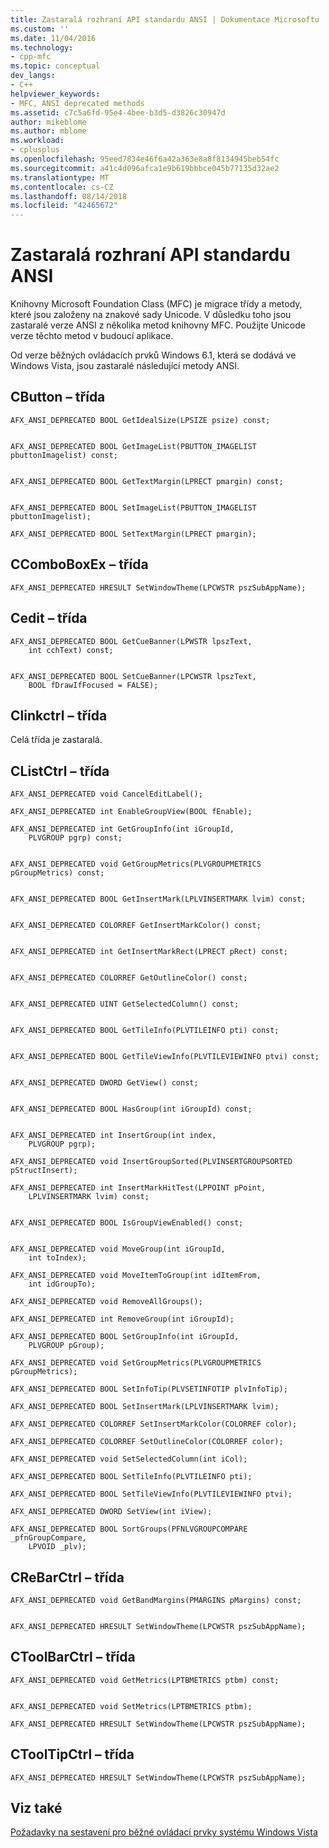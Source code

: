 ```yaml
---
title: Zastaralá rozhraní API standardu ANSI | Dokumentace Microsoftu
ms.custom: ''
ms.date: 11/04/2016
ms.technology:
- cpp-mfc
ms.topic: conceptual
dev_langs:
- C++
helpviewer_keywords:
- MFC, ANSI deprecated methods
ms.assetid: c7c5a6fd-95e4-4bee-b3d5-d3826c30947d
author: mikeblome
ms.author: mblome
ms.workload:
- cplusplus
ms.openlocfilehash: 95eed7834e46f6a42a363e8a8f8134945beb54fc
ms.sourcegitcommit: a41c4d096afca1e9b619bbbce045b77135d32ae2
ms.translationtype: MT
ms.contentlocale: cs-CZ
ms.lasthandoff: 08/14/2018
ms.locfileid: "42465672"
---
```

# <a name="deprecated-ansi-apis"></a>Zastaralá rozhraní API standardu ANSI
Knihovny Microsoft Foundation Class (MFC) je migrace třídy a metody, které jsou založeny na znakové sady Unicode. V důsledku toho jsou zastaralé verze ANSI z několika metod knihovny MFC. Použijte Unicode verze těchto metod v budoucí aplikace.  
  
 Od verze běžných ovládacích prvků Windows 6.1, která se dodává ve Windows Vista, jsou zastaralé následující metody ANSI.  
  
## <a name="cbutton-class"></a>CButton – třída  
  
```  
AFX_ANSI_DEPRECATED BOOL GetIdealSize(LPSIZE psize) const;

 
AFX_ANSI_DEPRECATED BOOL GetImageList(PBUTTON_IMAGELIST pbuttonImagelist) const;

 
AFX_ANSI_DEPRECATED BOOL GetTextMargin(LPRECT pmargin) const;

 
AFX_ANSI_DEPRECATED BOOL SetImageList(PBUTTON_IMAGELIST pbuttonImagelist);

AFX_ANSI_DEPRECATED BOOL SetTextMargin(LPRECT pmargin);
```  
  
## <a name="ccomboboxex-class"></a>CComboBoxEx – třída  
  
```  
AFX_ANSI_DEPRECATED HRESULT SetWindowTheme(LPCWSTR pszSubAppName);
```  
  
## <a name="cedit-class"></a>Cedit – třída  
  
```  
AFX_ANSI_DEPRECATED BOOL GetCueBanner(LPWSTR lpszText,
    int cchText) const;

 
AFX_ANSI_DEPRECATED BOOL SetCueBanner(LPCWSTR lpszText,
    BOOL fDrawIfFocused = FALSE);
```  
  
## <a name="clinkctrl-class"></a>Clinkctrl – třída  
 Celá třída je zastaralá.  
  
## <a name="clistctrl-class"></a>CListCtrl – třída  
  
```  
AFX_ANSI_DEPRECATED void CancelEditLabel();

AFX_ANSI_DEPRECATED int EnableGroupView(BOOL fEnable);

AFX_ANSI_DEPRECATED int GetGroupInfo(int iGroupId,
    PLVGROUP pgrp) const;

 
AFX_ANSI_DEPRECATED void GetGroupMetrics(PLVGROUPMETRICS pGroupMetrics) const;

 
AFX_ANSI_DEPRECATED BOOL GetInsertMark(LPLVINSERTMARK lvim) const;

 
AFX_ANSI_DEPRECATED COLORREF GetInsertMarkColor() const;

 
AFX_ANSI_DEPRECATED int GetInsertMarkRect(LPRECT pRect) const;

 
AFX_ANSI_DEPRECATED COLORREF GetOutlineColor() const;

 
AFX_ANSI_DEPRECATED UINT GetSelectedColumn() const;

 
AFX_ANSI_DEPRECATED BOOL GetTileInfo(PLVTILEINFO pti) const;

 
AFX_ANSI_DEPRECATED BOOL GetTileViewInfo(PLVTILEVIEWINFO ptvi) const;

 
AFX_ANSI_DEPRECATED DWORD GetView() const;

 
AFX_ANSI_DEPRECATED BOOL HasGroup(int iGroupId) const;

 
AFX_ANSI_DEPRECATED int InsertGroup(int index,
    PLVGROUP pgrp);

AFX_ANSI_DEPRECATED void InsertGroupSorted(PLVINSERTGROUPSORTED pStructInsert);

AFX_ANSI_DEPRECATED int InsertMarkHitTest(LPPOINT pPoint,
    LPLVINSERTMARK lvim) const;

 
AFX_ANSI_DEPRECATED BOOL IsGroupViewEnabled() const;

 
AFX_ANSI_DEPRECATED void MoveGroup(int iGroupId,
    int toIndex);

AFX_ANSI_DEPRECATED void MoveItemToGroup(int idItemFrom,
    int idGroupTo);

AFX_ANSI_DEPRECATED void RemoveAllGroups();

AFX_ANSI_DEPRECATED int RemoveGroup(int iGroupId);

AFX_ANSI_DEPRECATED BOOL SetGroupInfo(int iGroupId,
    PLVGROUP pGroup);

AFX_ANSI_DEPRECATED void SetGroupMetrics(PLVGROUPMETRICS pGroupMetrics);

AFX_ANSI_DEPRECATED BOOL SetInfoTip(PLVSETINFOTIP plvInfoTip);

AFX_ANSI_DEPRECATED BOOL SetInsertMark(LPLVINSERTMARK lvim);

AFX_ANSI_DEPRECATED COLORREF SetInsertMarkColor(COLORREF color);

AFX_ANSI_DEPRECATED COLORREF SetOutlineColor(COLORREF color);

AFX_ANSI_DEPRECATED void SetSelectedColumn(int iCol);

AFX_ANSI_DEPRECATED BOOL SetTileInfo(PLVTILEINFO pti);

AFX_ANSI_DEPRECATED BOOL SetTileViewInfo(PLVTILEVIEWINFO ptvi);

AFX_ANSI_DEPRECATED DWORD SetView(int iView);

AFX_ANSI_DEPRECATED BOOL SortGroups(PFNLVGROUPCOMPARE _pfnGroupCompare,
    LPVOID _plv);
```  
  
## <a name="crebarctrl-class"></a>CReBarCtrl – třída  
  
```  
AFX_ANSI_DEPRECATED void GetBandMargins(PMARGINS pMargins) const;

 
AFX_ANSI_DEPRECATED HRESULT SetWindowTheme(LPCWSTR pszSubAppName);
```  
  
## <a name="ctoolbarctrl-class"></a>CToolBarCtrl – třída  
  
```  
AFX_ANSI_DEPRECATED void GetMetrics(LPTBMETRICS ptbm) const;

 
AFX_ANSI_DEPRECATED void SetMetrics(LPTBMETRICS ptbm);

AFX_ANSI_DEPRECATED HRESULT SetWindowTheme(LPCWSTR pszSubAppName);
```  
  
## <a name="ctooltipctrl-class"></a>CToolTipCtrl – třída  
  
```  
AFX_ANSI_DEPRECATED HRESULT SetWindowTheme(LPCWSTR pszSubAppName);
```  
  
## <a name="see-also"></a>Viz také  
 [Požadavky na sestavení pro běžné ovládací prvky systému Windows Vista](../mfc/build-requirements-for-windows-vista-common-controls.md)

